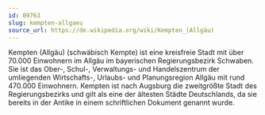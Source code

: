 ```yaml
---
id: 09763
slug: kempten-allgaeu
source_url: https://de.wikipedia.org/wiki/Kempten_(Allgäu)
---
```


Kempten (Allgäu) (schwäbisch Kempte) ist eine kreisfreie Stadt mit über 70.000 Einwohnern im Allgäu im bayerischen Regierungsbezirk Schwaben. Sie ist das Ober-, Schul-, Verwaltungs- und Handelszentrum der umliegenden Wirtschafts-, Urlaubs- und Planungsregion Allgäu mit rund 470.000 Einwohnern. Kempten ist nach Augsburg die zweitgrößte Stadt des Regierungsbezirks und gilt als eine der ältesten Städte Deutschlands, da sie bereits in der Antike in einem schriftlichen Dokument genannt wurde.
